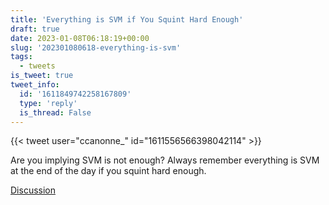 ```yaml
---
title: 'Everything is SVM if You Squint Hard Enough'
draft: true
date: 2023-01-08T06:18:19+00:00
slug: '202301080618-everything-is-svm'
tags:
  - tweets
is_tweet: true
tweet_info:
  id: '1611849742258167809'
  type: 'reply'
  is_thread: False
---
```




{{< tweet user="ccanonne_" id="1611556566398042114" >}}

Are you implying SVM is not enough? Always remember everything is SVM at the end of the day if you squint hard enough.

[Discussion](https://x.com/sytelus/status/1611849742258167809)
